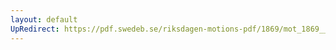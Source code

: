 ```yaml
---
layout: default
UpRedirect: https://pdf.swedeb.se/riksdagen-motions-pdf/1869/mot_1869__ak__00044/mot_1869__ak__00044_005.pdf
---
```

